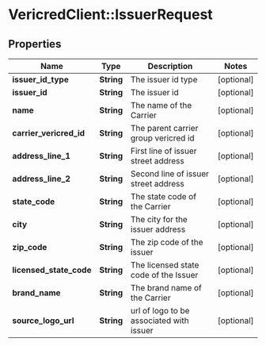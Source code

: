 # VericredClient::IssuerRequest

## Properties
Name | Type | Description | Notes
------------ | ------------- | ------------- | -------------
**issuer_id_type** | **String** | The issuer id type | [optional] 
**issuer_id** | **String** | The issuer id | [optional] 
**name** | **String** | The name of the Carrier | [optional] 
**carrier_vericred_id** | **String** | The parent carrier group vericred id | [optional] 
**address_line_1** | **String** | First line of issuer street address | [optional] 
**address_line_2** | **String** | Second line of issuer street address | [optional] 
**state_code** | **String** | The state code of the Carrier | [optional] 
**city** | **String** | The city for the issuer address | [optional] 
**zip_code** | **String** | The zip code of the issuer | [optional] 
**licensed_state_code** | **String** | The licensed state code of the Issuer | [optional] 
**brand_name** | **String** | The brand name of the Carrier | [optional] 
**source_logo_url** | **String** | url of logo to be associated with issuer | [optional] 


